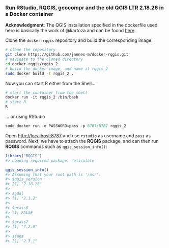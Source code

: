 
<!-- README.md is generated from README.Rmd. Please edit that file -->

### Run RStudio, RQGIS, geocompr and the old QGIS LTR 2.18.26 in a Docker container

**Acknowledgment**: The QGIS installation specified in the dockerfile
used here is basically the work of @kartoza and can be found
[here](https://github.com/kartoza/docker-qgis-desktop/tree/develop/2.18).

Clone the `docker-rqgis` repository and build the corresponding image:

``` sh
# clone the repository
git clone https://github.com/jannes-m/docker-rqgis.git
# navigate to the cloned directory
cd docker-rqgis/rqgis_2
# build the docker image, and name it rqgis_2
sudo docker build -t rqgis_2 .  
```

Now you can start R either from the Shell…

``` r
# start the container from the shell
docker run -it rqgis_2 /bin/bash
# start R
R
```

… or using RStudio

``` r
sudo docker run -e PASSWORD=pass -p 8787:8787 rqgis_2
```

Open <http://localhost:8787> and use `rstudio` as username and `pass` as
password. Next, we have to attach the **RQGIS** package, and can then
run **RQGIS** commands such as `qgis_session_info()`:

``` r
library("RQGIS")
#> Loading required package: reticulate

qgis_session_info()
#> Assuming that your root path is '/usr'!
#> $qgis_version
#> [1] "2.18.26"
#> 
#> $gdal
#> [1] "2.1.2"
#> 
#> $grass6
#> [1] FALSE
#> 
#> $grass7
#> [1] "7.2.0"
#> 
#> $saga
#> [1] "2.3.1"
```
